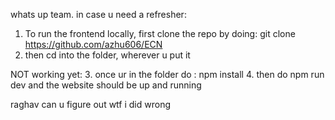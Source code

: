 whats up team.
in case u need a refresher:
1. To run the frontend locally, first clone the repo by doing: git clone https://github.com/azhu606/ECN
2. then cd into the folder, wherever u put it

NOT working yet:
3. once ur in the folder do : npm install
4. then do npm run dev and the website should be up and running

raghav can u figure out wtf i did wrong
